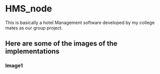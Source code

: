 # HMS_node

This is basically a hotel Management software developed by my college mates as our group project.

## Here are some of the images of the implementations

### Image1

